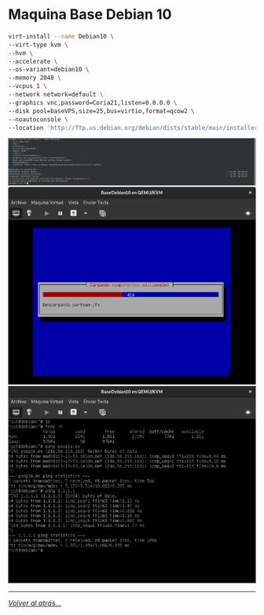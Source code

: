 # Maquina Base Debian 10

```bash
virt-install --name Debian10 \
--virt-type kvm \
--hvm \
--accelerate \
--os-variant=debian10 \
--memory 2048 \
--vcpus 1 \
--network network=default \
--graphics vnc,password=Coria21,listen=0.0.0.0 \
--disk pool=baseVPS,size=25,bus=virtio,format=qcow2 \
--noautoconsole \
--location 'http://ftp.us.debian.org/debian/dists/stable/main/installer-amd64/'
```

![foto](../imagenes/crearDebian.jpg)
![foto](../imagenes/instalacionBaseDebian.png)
![foto](../imagenes/DebianBase.jpg)

________________________________________
*[Volver al atrás...](./mvBase.md)*